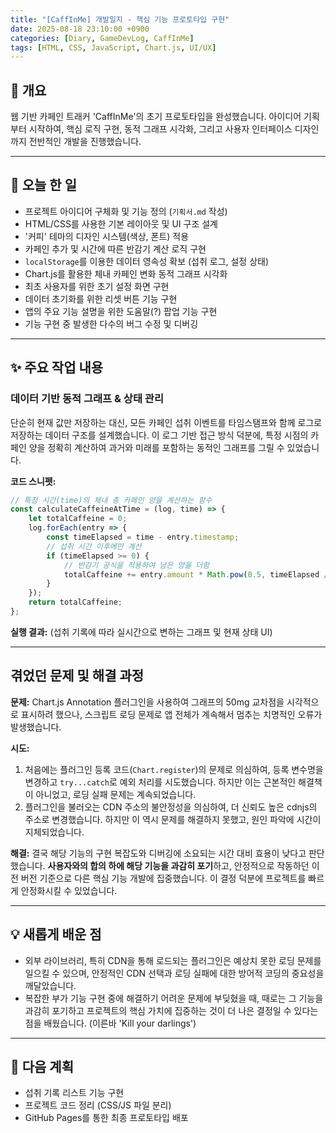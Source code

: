 ```yaml
---
title: "[CaffInMe] 개발일지 - 핵심 기능 프로토타입 구현"
date: 2025-08-18 23:10:00 +0900
categories: [Diary, GameDevLog, CaffInMe]
tags: [HTML, CSS, JavaScript, Chart.js, UI/UX]
---
```


## 👋 개요

웹 기반 카페인 트래커 'CaffInMe'의 초기 프로토타입을 완성했습니다. 아이디어 기획부터 시작하여, 핵심 로직 구현, 동적 그래프 시각화, 그리고 사용자 인터페이스 디자인까지 전반적인 개발을 진행했습니다.

---

## 📝 오늘 한 일

- 프로젝트 아이디어 구체화 및 기능 정의 (`기획서.md` 작성)
- HTML/CSS를 사용한 기본 레이아웃 및 UI 구조 설계
- '커피' 테마의 디자인 시스템(색상, 폰트) 적용
- 카페인 추가 및 시간에 따른 반감기 계산 로직 구현
- `localStorage`를 이용한 데이터 영속성 확보 (섭취 로그, 설정 상태)
- Chart.js를 활용한 체내 카페인 변화 동적 그래프 시각화
- 최초 사용자를 위한 초기 설정 화면 구현
- 데이터 초기화를 위한 리셋 버튼 기능 구현
- 앱의 주요 기능 설명을 위한 도움말(?) 팝업 기능 구현
- 기능 구현 중 발생한 다수의 버그 수정 및 디버깅

---

## ✨ 주요 작업 내용

### 데이터 기반 동적 그래프 & 상태 관리

단순히 현재 값만 저장하는 대신, 모든 카페인 섭취 이벤트를 타임스탬프와 함께 로그로 저장하는 데이터 구조를 설계했습니다. 이 로그 기반 접근 방식 덕분에, 특정 시점의 카페인 양을 정확히 계산하여 과거와 미래를 포함하는 동적인 그래프를 그릴 수 있었습니다.

**코드 스니펫:**
```javascript
// 특정 시간(time)의 체내 총 카페인 양을 계산하는 함수
const calculateCaffeineAtTime = (log, time) => {
    let totalCaffeine = 0;
    log.forEach(entry => {
        const timeElapsed = time - entry.timestamp;
        // 섭취 시간 이후에만 계산
        if (timeElapsed >= 0) {
            // 반감기 공식을 적용하여 남은 양을 더함
            totalCaffeine += entry.amount * Math.pow(0.5, timeElapsed / HALF_LIFE_MS);
        }
    });
    return totalCaffeine;
};
```

**실행 결과:**
(섭취 기록에 따라 실시간으로 변하는 그래프 및 현재 상태 UI)

---

## 겪었던 문제 및 해결 과정

**문제:** Chart.js Annotation 플러그인을 사용하여 그래프의 50mg 교차점을 시각적으로 표시하려 했으나, 스크립트 로딩 문제로 앱 전체가 계속해서 멈추는 치명적인 오류가 발생했습니다.

**시도:**
1.  처음에는 플러그인 등록 코드(`Chart.register`)의 문제로 의심하여, 등록 변수명을 변경하고 `try...catch`로 예외 처리를 시도했습니다. 하지만 이는 근본적인 해결책이 아니었고, 로딩 실패 문제는 계속되었습니다.
2.  플러그인을 불러오는 CDN 주소의 불안정성을 의심하여, 더 신뢰도 높은 cdnjs의 주소로 변경했습니다. 하지만 이 역시 문제를 해결하지 못했고, 원인 파악에 시간이 지체되었습니다.

**해결:** 결국 해당 기능의 구현 복잡도와 디버깅에 소요되는 시간 대비 효용이 낮다고 판단했습니다. **사용자와의 합의 하에 해당 기능을 과감히 포기**하고, 안정적으로 작동하던 이전 버전 기준으로 다른 핵심 기능 개발에 집중했습니다. 이 결정 덕분에 프로젝트를 빠르게 안정화시킬 수 있었습니다.

---

## 💡 새롭게 배운 점

*   외부 라이브러리, 특히 CDN을 통해 로드되는 플러그인은 예상치 못한 로딩 문제를 일으킬 수 있으며, 안정적인 CDN 선택과 로딩 실패에 대한 방어적 코딩의 중요성을 깨달았습니다.
*   복잡한 부가 기능 구현 중에 해결하기 어려운 문제에 부딪혔을 때, 때로는 그 기능을 과감히 포기하고 프로젝트의 핵심 가치에 집중하는 것이 더 나은 결정일 수 있다는 점을 배웠습니다. (이른바 'Kill your darlings')
	
---

## 🚀 다음 계획

*   섭취 기록 리스트 기능 구현
*   프로젝트 코드 정리 (CSS/JS 파일 분리)
*   GitHub Pages를 통한 최종 프로토타입 배포
